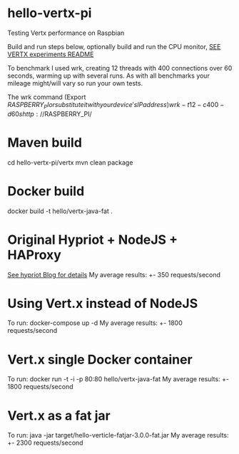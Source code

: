 # hello-vertx-pi
Testing Vertx performance on Raspbian

Build and run steps below, optionally build and run the CPU monitor, [SEE VERTX experiments README](vert-x3-experiments-rpi-cpuload/README.md)

To benchmark I used wrk, creating 12 threads with 400 connections over 60 seconds, warming up with several runs.
As with all benchmarks your mileage might/will vary so run your own tests.

The wrk command (Export $RASPBERRY_PI or substitute it with your device's IP address)
  wrk -t12 -c400 -d60s http://$RASPBERRY_PI/

# Maven build
   cd hello-vertx-pi/vertx
   mvn clean package

# Docker build
   docker build -t hello/vertx-java-fat .

# Original Hypriot + NodeJS + HAProxy
[See hypriot Blog for details](http://blog.hypriot.com/post/docker-compose-nodejs-haproxy/)
My average results:
   +- 350 requests/second

# Using Vert.x instead of NodeJS
To run:
    docker-compose up -d
My average results:
   +- 1800 requests/second

# Vert.x single Docker container
 To run:
   docker run -t -i -p 80:80 hello/vertx-java-fat
 My average results:
   +- 1800 requests/second

# Vert.x as a fat jar
 To run:
   java -jar target/hello-verticle-fatjar-3.0.0-fat.jar
My average results:
   +- 2300 requests/second

